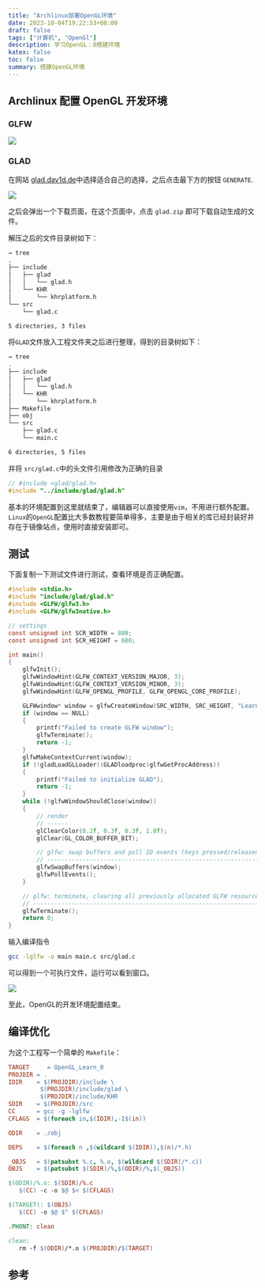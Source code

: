 ```yaml
---
title: "Archlinux部署OpenGL环境"
date: 2023-10-04T19:22:53+08:00
draft: false
tags: ["计算机", "OpenGl"]
description: 学习OpenGL：0搭建环境
katex: false
toc: false
summary: 搭建OpenGL环境
---
```


## Archlinux 配置 OpenGL 开发环境

### GLFW

![](/images/OpenGL-0/1-Install-GLFW.png)

### GLAD

在网站 [glad.dav1d.de](https://glad.dav1d.de)中选择适合自己的选择，之后点击最下方的按钮 `GENERATE`.

![](/images/OpenGL-0/2-Select-GLAD.png)

之后会弹出一个下载页面，在这个页面中，点击 `glad.zip` 即可下载自动生成的文件。

解压之后的文件目录树如下：

``` bash
→ tree
.
├── include
│   ├── glad
│   │   └── glad.h
│   └── KHR
│       └── khrplatform.h
└── src
    └── glad.c

5 directories, 3 files
```

将`GLAD`文件放入工程文件夹之后进行整理，得到的目录树如下：

``` bash
→ tree
.
├── include
│   ├── glad
│   │   └── glad.h
│   └── KHR
│       └── khrplatform.h
├── Makefile
├── obj
└── src
    ├── glad.c
    └── main.c

6 directories, 5 files
```

并将 `src/glad.c`中的头文件引用修改为正确的目录

``` C 
// #include <glad/glad.h>
#include "../include/glad/glad.h"
```
基本的环境配置到这里就结束了，编辑器可以直接使用`vim`，不用进行额外配置。`Linux`的`OpenGL`配置比大多数教程要简单得多，主要是由于相关的库已经封装好并存在于镜像站点，使用时直接安装即可。

## 测试

下面复制一下测试文件进行测试，查看环境是否正确配置。

``` C
#include <stdio.h>
#include "include/glad/glad.h"
#include <GLFW/glfw3.h>
#include <GLFW/glfw3native.h>

// settings
const unsigned int SCR_WIDTH = 800;
const unsigned int SCR_HEIGHT = 600;

int main()
{
	glfwInit();
    glfwWindowHint(GLFW_CONTEXT_VERSION_MAJOR, 3);
    glfwWindowHint(GLFW_CONTEXT_VERSION_MINOR, 3);
    glfwWindowHint(GLFW_OPENGL_PROFILE, GLFW_OPENGL_CORE_PROFILE);

	GLFWwindow* window = glfwCreateWindow(SRC_WIDTH, SRC_HEIGHT, "LearnOpenGL", NULL, NULL);
	if (window == NULL)
	{
	    printf("Failed to create GLFW window");
	    glfwTerminate();
	    return -1;
	}
	glfwMakeContextCurrent(window);
	if (!gladLoadGLLoader((GLADloadproc)glfwGetProcAddress))
	{
		printf("Failed to initialize GLAD");
	    return -1;
	}
	while (!glfwWindowShouldClose(window))
    {
        // render
        // ------
        glClearColor(0.2f, 0.3f, 0.3f, 1.0f);
        glClear(GL_COLOR_BUFFER_BIT);

        // glfw: swap buffers and poll IO events (keys pressed/released, mouse moved etc.)
        // -------------------------------------------------------------------------------
        glfwSwapBuffers(window);
        glfwPollEvents();
    }

    // glfw: terminate, clearing all previously allocated GLFW resources.
    // ------------------------------------------------------------------
    glfwTerminate();
	return 0;
}
```

输入编译指令

```bash
gcc -lglfw -o main main.c src/glad.c
```

可以得到一个可执行文件，运行可以看到窗口。

![](/images/OpenGL-0/4-Test-OpenGL.png)

至此，OpenGL的开发环境配置结束。

## 编译优化

为这个工程写一个简单的 `Makefile`：

 ```Makefile 
 TARGET 	= OpenGL_Learn_0
PROJDIR = .
IDIR 	= $(PROJDIR)/include \
		  $(PROJDIR)/include/glad \
		  $(PROJDIR)/include/KHR
SDIR 	= $(PROJDIR)/src
CC 		= gcc -g -lglfw
CFLAGS 	= $(foreach in,$(IDIR),-I$(in))

ODIR 	= ./obj

DEPS 	= $(foreach n ,$(wildcard $(IDIR)),$(n)/*.h)

_OBJS 	= $(patsubst %.c, %.o, $(wildcard $(SDIR)/*.c))
OBJS 	= $(patsubst $(SDIR)/%,$(ODIR)/%,$(_OBJS))

$(ODIR)/%.o: $(SDIR)/%.c
	$(CC) -c -o $@ $< $(CFLAGS)

$(TARGET): $(OBJS)
	$(CC) -o $@ $^ $(CFLAGS)

.PHONT: clean

clean:
	rm -f $(ODIR)/*.o $(PROJDIR)/$(TARGET)
 ```

## 参考

[^1]:[Linux 安装glfw3及glad的C语言库](https://poemdear.com/2019/12/03/linux-%E5%AE%89%E8%A3%85glfw3%E5%8F%8Aglad%E7%9A%84c%E8%AF%AD%E8%A8%80%E5%BA%93/)
[^2]:[OpenGL开发环境搭建](https://dionysen.github.io/2023/06/09/note/Programming/evn/OpenGL-env/)
[^3]:[LearnOpenGL CN 你好，窗口](https://learnopengl-cn.github.io/01%20Getting%20started/03%20Hello%20Window/)